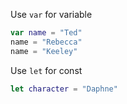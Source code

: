 Use `var` for variable
```swift
var name = "Ted"
name = "Rebecca"
name = "Keeley"
```

Use `let` for const
```swift
let character = "Daphne"
```
